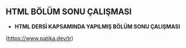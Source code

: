 ## HTML BÖLÜM SONU ÇALIŞMASI

- **HTML DERSİ KAPSAMINDA YAPILMIŞ BÖLÜM SONU ÇALIŞMASI**

(https://www.patika.dev/tr)